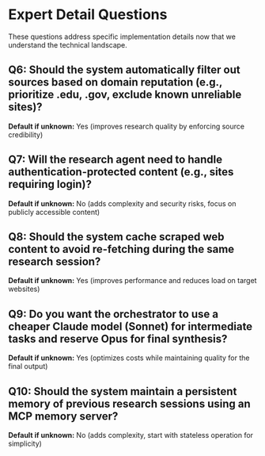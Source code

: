 # Expert Detail Questions

These questions address specific implementation details now that we understand the technical landscape.

## Q6: Should the system automatically filter out sources based on domain reputation (e.g., prioritize .edu, .gov, exclude known unreliable sites)?
**Default if unknown:** Yes (improves research quality by enforcing source credibility)

## Q7: Will the research agent need to handle authentication-protected content (e.g., sites requiring login)?
**Default if unknown:** No (adds complexity and security risks, focus on publicly accessible content)

## Q8: Should the system cache scraped web content to avoid re-fetching during the same research session?
**Default if unknown:** Yes (improves performance and reduces load on target websites)

## Q9: Do you want the orchestrator to use a cheaper Claude model (Sonnet) for intermediate tasks and reserve Opus for final synthesis?
**Default if unknown:** Yes (optimizes costs while maintaining quality for the final output)

## Q10: Should the system maintain a persistent memory of previous research sessions using an MCP memory server?
**Default if unknown:** No (adds complexity, start with stateless operation for simplicity)